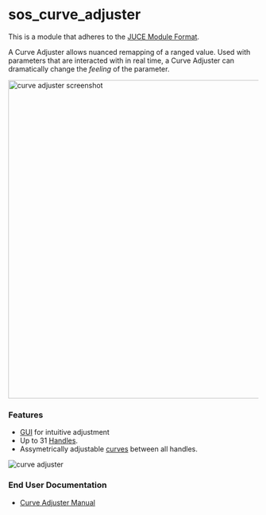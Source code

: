 # sos_curve_adjuster

This is a module that adheres to the [JUCE Module Format](https://github.com/juce-framework/JUCE/blob/master/docs/JUCE%20Module%20Format.md). 

A Curve Adjuster allows nuanced remapping of a ranged value. Used with parameters that are interacted with in real time, a Curve Adjuster can dramatically change the *feeling* of the parameter. 

<img width="641" alt="curve adjuster screenshot" src="https://github.com/MasonSelf/sos_curve_adjuster/assets/55724853/6d758ece-9aeb-4edf-bd21-a838ffbc5829">


### Features
* [GUI](https://github.com/MasonSelf/sos_curve_adjuster/blob/main/CurveAdjuster_SOS/CurveAdjusterEditor.h) for intuitive adjustment
* Up to 31 [Handles](https://github.com/MasonSelf/sos_curve_adjuster/blob/main/CurveAdjuster_SOS/IAdjusterHandle.h).
* Assymetrically adjustable [curves](https://github.com/MasonSelf/sos_curve_adjuster/blob/main/CurveAdjuster_SOS/Connector.h) between all handles.
  
![curve adjuster](https://github.com/MasonSelf/sos_curve_adjuster/assets/55724853/3a533be2-2cc8-4cca-ab24-3989b542657e)


### End User Documentation
* [Curve Adjuster Manual](https://www.masonself.com/curve-adjuster-manual) 
